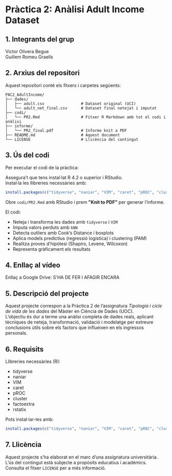 # Pràctica 2: Anàlisi Adult Income Dataset

## 1. Integrants del grup  
Víctor Olivera Begue  
Guillem Romeu Graells

## 2. Arxius del repositori  
Aquest repositori conté els fitxers i carpetes següents:
```
PAC2_AdultIncome/
├── dades/
│   ├── adult.csv                # Dataset original (UCI)
│   └── adult_net_final.csv      # Dataset final netejat i imputat
├── codi/
│   └── PR2.Rmd                  # Fitxer R Markdown amb tot el codi i anàlisi
├── informe/
│   └── PR2_final.pdf            # Informe knit a PDF
├── README.md                    # Aquest document
└── LICENSE                      # Llicència del contingut
```
## 3. Ús del codi  
Per executar el codi de la pràctica:

Assegura’t que tens instal·lat R 4.2 o superior i RStudio.  
Instal·la les llibreries necessàries amb:

```r
install.packages(c("tidyverse", "naniar", "VIM", "caret", "pROC", "cluster", "factoextra", "rstatix"))
```

Obre `codi/PR2.Rmd` amb RStudio i prem **"Knit to PDF"** per generar l’informe.

El codi:

- Neteja i transforma les dades amb `tidyverse` i `VIM`
- Imputa valors perduts amb `kNN`
- Detecta outliers amb Cook’s Distance i boxplots
- Aplica models predictius (regressió logística) i clustering (PAM)
- Realitza proves d’hipòtesi (Shapiro, Levene, Wilcoxon)
- Representa gràficament els resultats

## 4. Enllaç al vídeo  
Enllaç a Google Drive: S'HA DE FER I AFAGIR ENCARA

## 5. Descripció del projecte  
Aquest projecte correspon a la Pràctica 2 de l’assignatura _Tipologia i cicle de vida de les dades_ del Màster en Ciència de Dades (UOC).  
L’objectiu és dur a terme una anàlisi completa de dades reals, aplicant tècniques de neteja, transformació, validació i modelatge per extreure conclusions útils sobre els factors que influeixen en els ingressos personals.

## 6. Requisits  
Llibreries necessàries (R):  
- tidyverse  
- naniar  
- VIM  
- caret  
- pROC  
- cluster  
- factoextra  
- rstatix

Pots instal·lar-les amb:

```r
install.packages(c("tidyverse", "naniar", "VIM", "caret", "pROC", "cluster", "factoextra", "rstatix"))
```

## 7. Llicència  
Aquest projecte s’ha elaborat en el marc d’una assignatura universitària.  
L’ús del contingut està subjecte a propòsits educatius i acadèmics.  
Consulta el fitxer `LICENSE` per a més informació.

